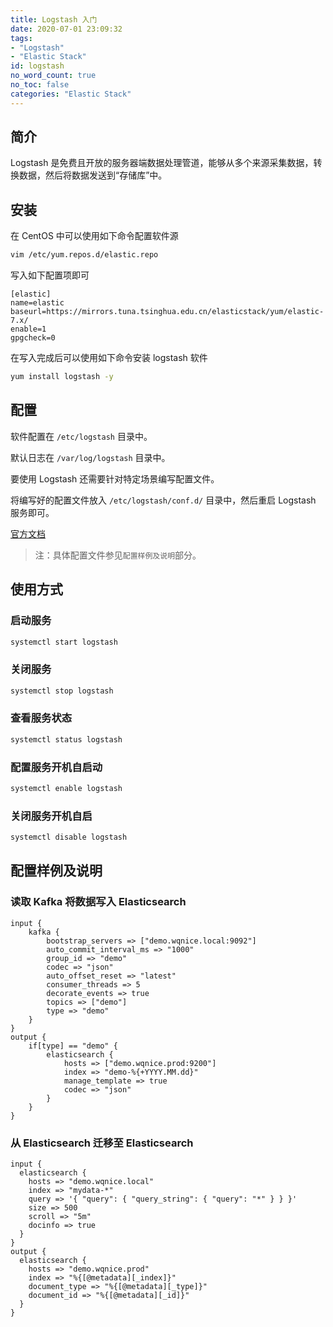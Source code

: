 ```yaml
---
title: Logstash 入门
date: 2020-07-01 23:09:32
tags:
- "Logstash"
- "Elastic Stack"
id: logstash
no_word_count: true
no_toc: false
categories: "Elastic Stack"
---
```


## 简介

Logstash 是免费且开放的服务器端数据处理管道，能够从多个来源采集数据，转换数据，然后将数据发送到“存储库”中。

## 安装

在 CentOS 中可以使用如下命令配置软件源

```bash
vim /etc/yum.repos.d/elastic.repo
```

写入如下配置项即可

```text
[elastic]
name=elastic
baseurl=https://mirrors.tuna.tsinghua.edu.cn/elasticstack/yum/elastic-7.x/
enable=1
gpgcheck=0
```

在写入完成后可以使用如下命令安装 logstash 软件

```bash
yum install logstash -y
```

## 配置

软件配置在 `/etc/logstash` 目录中。

默认日志在 `/var/log/logstash` 目录中。

要使用 Logstash 还需要针对特定场景编写配置文件。

将编写好的配置文件放入 `/etc/logstash/conf.d/` 目录中，然后重启 Logstash 服务即可。

[官方文档](https://www.elastic.co/guide/en/logstash/current/index.html)

> 注：具体配置文件参见`配置样例及说明`部分。

## 使用方式

### 启动服务

```bash
systemctl start logstash
```

### 关闭服务

```bash
systemctl stop logstash
```

### 查看服务状态

```bash
systemctl status logstash
```

### 配置服务开机自启动

```bash
systemctl enable logstash
```

### 关闭服务开机自启

```bash
systemctl disable logstash
```

## 配置样例及说明

### 读取 Kafka 将数据写入 Elasticsearch

```text
input {
    kafka {
        bootstrap_servers => ["demo.wqnice.local:9092"]
        auto_commit_interval_ms => "1000"
        group_id => "demo"
        codec => "json"
        auto_offset_reset => "latest"
        consumer_threads => 5
        decorate_events => true
        topics => ["demo"]
        type => "demo"
    }
}
output {
    if[type] == "demo" {
        elasticsearch {
            hosts => ["demo.wqnice.prod:9200"]
            index => "demo-%{+YYYY.MM.dd}"
            manage_template => true
            codec => "json"
        }
    }
}
```

### 从 Elasticsearch 迁移至 Elasticsearch

```text
input {
  elasticsearch {
    hosts => "demo.wqnice.local"
    index => "mydata-*"
    query => '{ "query": { "query_string": { "query": "*" } } }'
    size => 500
    scroll => "5m"
    docinfo => true
  }
}
output {
  elasticsearch {
    hosts => "demo.wqnice.prod"
    index => "%{[@metadata][_index]}"
    document_type => "%{[@metadata][_type]}"
    document_id => "%{[@metadata][_id]}"
  }
}
```
